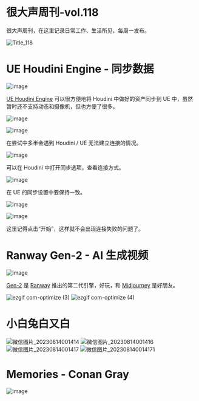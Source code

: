 # 很大声周刊-vol.118
很大声周刊，在这里记录日常工作、生活所见，每周一发布。

![Title_118](https://github.com/hendasheng/HenDaShengWeekly/assets/20842136/ce5537a6-1964-45d3-9555-b79ddf945ea0)

# UE Houdini Engine - 同步数据
![image](https://github.com/hendasheng/HenDaShengWeekly/assets/20842136/321a6ff7-fba7-47fa-9496-e1ea7cdbc850)

[UE Houdini Engine](https://www.sidefx.com/products/houdini-engine/) 可以很方便地将 Houdini 中做好的资产同步到 UE 中，虽然暂时还不支持动态和摄像机，但也方便了很多。

![image](https://github.com/hendasheng/HenDaShengWeekly/assets/20842136/b700e0dd-e1fe-44da-972b-91783415965d)

![image](https://github.com/hendasheng/HenDaShengWeekly/assets/20842136/04d759a3-9714-442a-b169-4e21a2d09e04)

在尝试中多半会遇到 Houdini / UE 无法建立连接的情况。

![image](https://github.com/hendasheng/HenDaShengWeekly/assets/20842136/31a9c687-2c2e-4502-9e43-d7a26b66b27c)

可以在 Houdini 中打开同步选项，查看连接方式。

![image](https://github.com/hendasheng/HenDaShengWeekly/assets/20842136/ac28d3ad-cc08-4f7a-b3a1-06fe4d3e8ae6)

在 UE 的同步设置中要保持一致。

![image](https://github.com/hendasheng/HenDaShengWeekly/assets/20842136/0ce35ab1-7832-420e-b6ad-990f19205fa4)

![image](https://github.com/hendasheng/HenDaShengWeekly/assets/20842136/ac28d3ad-cc08-4f7a-b3a1-06fe4d3e8ae6)

这里记得点击“开始”，这样就不会出现连接失败的问题了。

# Ranway Gen-2 - AI 生成视频
![image](https://github.com/hendasheng/HenDaShengWeekly/assets/20842136/cb998fa8-6d28-4b63-a5a2-22f5d0715fc2)

[Gen-2](https://runwayml.com/ai-magic-tools/gen-2/) 是 [Ranway](https://app.runwayml.com/video-tools/teams/lnlaoniu/dashboard) 推出的第二代引擎，好玩，和 [Midjourney](https://www.midjourney.com/home/?callbackUrl=%2Fapp%2F) 是好朋友。

![ezgif com-optimize (3)](https://github.com/hendasheng/HenDaShengWeekly/assets/20842136/a3f9d71a-27a2-49f4-8865-624fc375fdd2)
![ezgif com-optimize (4)](https://github.com/hendasheng/HenDaShengWeekly/assets/20842136/efba5a7e-5c34-48ec-8086-ea86279069a2)

# 小白兔白又白
![微信图片_20230814001414](https://github.com/hendasheng/HenDaShengWeekly/assets/20842136/7c97cf52-5bff-488e-996f-e99a8b0feac9)
![微信图片_20230814001416](https://github.com/hendasheng/HenDaShengWeekly/assets/20842136/e82300ae-459a-466e-b915-97a8b6e635a1)
![微信图片_20230814001417](https://github.com/hendasheng/HenDaShengWeekly/assets/20842136/90eef1a8-9a0a-4e17-812b-f76ebae1bd4a)
![微信图片_202308140014171](https://github.com/hendasheng/HenDaShengWeekly/assets/20842136/1322775a-eb0c-4b15-9514-66ad88786a87)

# Memories - Conan Gray
![image](https://github.com/hendasheng/HenDaShengWeekly/assets/20842136/7621aade-a3d9-42c3-9073-a0f2d4e616ed)
